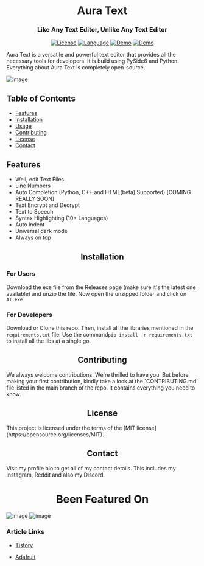 <h1 align="center"> Aura Text</h1>

<h3 align="center"> Like Any Text Editor, Unlike Any Text Editor</h3>

<div align="center">

  <a href="https://opensource.org/licenses/MIT">![License](https://img.shields.io/badge/License-MIT-yellow)</a>
  <a href="https://opensource.org/">![Language](https://img.shields.io/badge/Open-Source-blue)</a>
  <a href="https://github.com/rohankishore/Aura-Text/releases">![Demo](https://img.shields.io/badge/Download-Now-indigo)</a>
  <a href="https://www.buymeacoffee.com/auratext">![Demo](https://img.shields.io/badge/Donate-BuyMeACoffee-red)</a>
</div>

Aura Text is a versatile and powerful text editor that provides all the necessary tools for developers. It is build using PySide6 and Python. Everything about Aura Text is completely open-source.

![image](https://user-images.githubusercontent.com/109947257/236134482-b7ad8e7e-374f-4c94-9a72-3bdb931758d1.png)

## Table of Contents

- [Features](#features)
- [Installation](#installation)
- [Usage](#usage)
- [Contributing](#contributing)
- [License](#license)
- [Contact](#contact)

## Features

- Well, edit Text Files
- Line Numbers
- Auto Completion (Python, C++ and HTML(beta) Supported) [COMING REALLY SOON]
- Text Encrypt and Decrypt
- Text to Speech
- Syntax Highlighting (10+ Languages)
- Auto Indent
- Universal dark mode
- Always on top

<h2 align="center">Installation</h2>

### For Users
Download the exe file from the Releases page (make sure it's the latest one available) and unzip the file. Now open the unzipped folder and click on `AT.exe`

### For Developers
Download or Clone this repo. Then, install all the libraries mentioned in the `requirements.txt` file.
Use the command`pip install -r requirements.txt` to install all the libs at a single go.


<h2 align="center">Contributing</h2>
We always welcome contributions. We're thrilled to have you.
But before making your first contribution, kindly take a look
at the `CONTRIBUTING.md` file listed in the main branch of the repo. It contains everything you need to know.

<h2 align="center">License</h2>
This project is licensed under the terms of the [MIT license](https://opensource.org/licenses/MIT).

<h2 align="center">Contact</h2>
Visit my profile bio to get all of my contact details.
This includes my Instagram, Reddit and also my Discord.

<h1 align="center">Been Featured On</h1>

![image](https://user-images.githubusercontent.com/109947257/229269607-5932f25a-7e87-4769-af9d-119a5b07477a.png)   ![image](https://user-images.githubusercontent.com/109947257/223731266-842deb1a-e651-4714-9a28-7690059f145d.png)

### Article Links

- [Tistory](https://sansamlife.com/entry/IT-%EC%B5%9C%EC%8B%A0-%EC%A0%95%EB%B3%B4-%EC%98%A4%ED%94%88%EC%86%8C%EC%8A%A4-%EC%9B%B9-%EC%95%A0%ED%94%8C%EB%A6%AC%EC%BC%80%EC%9D%B4%EC%85%98-%EC%95%88%EB%93%9C%EB%A1%9C%EC%9D%B4%EB%93%9C%ED%8F%B0-AudioLM#idx4:~:text=github.com/rohankishore/-,Aura%2DText,-GitHub%20%2D%20rohankishore/Aura)

- [Adafruit](https://blog.adafruit.com/2023/03/07/a-novel-text-programming-editor-aura-text-programming-software/)

